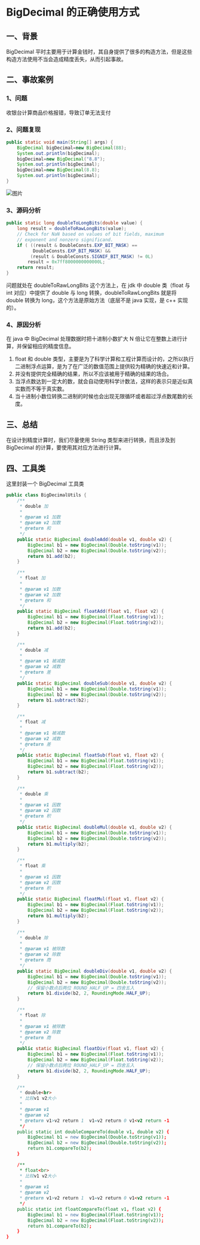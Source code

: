 # BigDecimal 的正确使用方式

## 一、背景

BigDecimal 平时主要用于计算金钱时，其自身提供了很多的构造方法，但是这些构造方法使用不当会造成精度丢失，从而引起事故。

## 二、事故案例

### 1、问题

收银台计算商品价格报错，导致订单无法支付

### 2、问题复现

```java
public static void main(String[] args) {
    BigDecimal bigDecimal=new BigDecimal(88);
    System.out.println(bigDecimal);
    bigDecimal=new BigDecimal("8.8");
    System.out.println(bigDecimal);
    bigDecimal=new BigDecimal(8.8);
    System.out.println(bigDecimal);
}
```

![图片](https://mmbiz.qpic.cn/mmbiz_png/GjuWRiaNxhnTbPYc83lTspNoMUyOlJYgoCphKalAXSAYg4JmpeGJzdNQSYHdLODMbqjIXLbiasib05BSHSJOgNNgw/640?wx_fmt=png&wxfrom=5&wx_lazy=1&wx_co=1)

### 3、源码分析

```java
public static long doubleToLongBits(double value) {
    long result = doubleToRawLongBits(value);
    // Check for NaN based on values of bit fields, maximum
    // exponent and nonzero significand.
    if ( ((result & DoubleConsts.EXP_BIT_MASK) ==
          DoubleConsts.EXP_BIT_MASK) &&
         (result & DoubleConsts.SIGNIF_BIT_MASK) != 0L)
        result = 0x7ff8000000000000L;
    return result;
}
```

问题就处在 doubleToRawLongBits 这个方法上，在 jdk 中 double 类（float 与 int 对应）中提供了 double 与 long 转换，doubleToRawLongBits 就是将 double 转换为 long，这个方法是原始方法（底层不是 java 实现，是 c++ 实现的）。

### 4、原因分析

在 java 中 BigDecimal 处理数据时把十进制小数扩大 N 倍让它在整数上进行计算，并保留相应的精度信息。

1. float 和 double 类型，主要是为了科学计算和工程计算而设计的，之所以执行二进制浮点运算，是为了在广泛的数值范围上提供较为精确的快速近和计算。
2. 并没有提供完全精确的结果，所以不应该被用于精确的结果的场合。
3. 当浮点数达到一定大的数，就会自动使用科学计数法，这样的表示只是近似真实数而不等于真实数。
4. 当十进制小数位转换二进制的时候也会出现无限循环或者超过浮点数尾数的长度。

## 三、总结

在设计到精度计算时，我们尽量使用 String 类型来进行转换，而且涉及到 BigDecimal 的计算，要使用其对应方法进行计算。

## 四、工具类

这里封装一个 BigDecimal 工具类

```java
public class BigDecimalUtils {
    /**
     * double 加
     *
     * @param v1 加数
     * @param v2 加数
     * @return 和
     */
    public static BigDecimal doubleAdd(double v1, double v2) {
        BigDecimal b1 = new BigDecimal(Double.toString(v1));
        BigDecimal b2 = new BigDecimal(Double.toString(v2));
        return b1.add(b2);
    }

    /**
     * float 加
     *
     * @param v1 加数
     * @param v2 加数
     * @return 和
     */
    public static BigDecimal floatAdd(float v1, float v2) {
        BigDecimal b1 = new BigDecimal(Float.toString(v1));
        BigDecimal b2 = new BigDecimal(Float.toString(v2));
        return b1.add(b2);
    }

    /**
     * double 减
     *
     * @param v1 被减数
     * @param v2 减数
     * @return 差
     */
    public static BigDecimal doubleSub(double v1, double v2) {
        BigDecimal b1 = new BigDecimal(Double.toString(v1));
        BigDecimal b2 = new BigDecimal(Double.toString(v2));
        return b1.subtract(b2);
    }

    /**
     * float 减
     *
     * @param v1 被减数
     * @param v2 减数
     * @return 差
     */
    public static BigDecimal floatSub(float v1, float v2) {
        BigDecimal b1 = new BigDecimal(Float.toString(v1));
        BigDecimal b2 = new BigDecimal(Float.toString(v2));
        return b1.subtract(b2);
    }

    /**
     * double 乘
     *
     * @param v1 因数
     * @param v2 因数
     * @return 积
     */
    public static BigDecimal doubleMul(double v1, double v2) {
        BigDecimal b1 = new BigDecimal(Double.toString(v1));
        BigDecimal b2 = new BigDecimal(Double.toString(v2));
        return b1.multiply(b2);
    }

    /**
     * float 乘
     *
     * @param v1 因数
     * @param v2 因数
     * @return 积
     */
    public static BigDecimal floatMul(float v1, float v2) {
        BigDecimal b1 = new BigDecimal(Float.toString(v1));
        BigDecimal b2 = new BigDecimal(Float.toString(v2));
        return b1.multiply(b2);
    }

    /**
     * double 除
     *
     * @param v1 被除数
     * @param v2 除数
     * @return 商
     */
    public static BigDecimal doubleDiv(double v1, double v2) {
        BigDecimal b1 = new BigDecimal(Double.toString(v1));
        BigDecimal b2 = new BigDecimal(Double.toString(v2));
        // 保留小数点后两位 ROUND_HALF_UP = 四舍五入
        return b1.divide(b2, 2, RoundingMode.HALF_UP);
    }

    /**
     * float 除
     *
     * @param v1 被除数
     * @param v2 除数
     * @return 商
     */
    public static BigDecimal floatDiv(float v1, float v2) {
        BigDecimal b1 = new BigDecimal(Float.toString(v1));
        BigDecimal b2 = new BigDecimal(Float.toString(v2));
        // 保留小数点后两位 ROUND_HALF_UP = 四舍五入
        return b1.divide(b2, 2, RoundingMode.HALF_UP);
    }

    /**
     * double<br>
     * 比较v1 v2大小
     *
     * @param v1
     * @param v2
     * @return v1>v2 return 1  v1=v2 return 0 v1<v2 return -1
     */
    public static int doubleCompareTo(double v1, double v2) {
        BigDecimal b1 = new BigDecimal(Double.toString(v1));
        BigDecimal b2 = new BigDecimal(Double.toString(v2));
        return b1.compareTo(b2);
    }

    /**
     * float<br>
     * 比较v1 v2大小
     *
     * @param v1
     * @param v2
     * @return v1>v2 return 1  v1=v2 return 0 v1<v2 return -1
     */
    public static int floatCompareTo(float v1, float v2) {
        BigDecimal b1 = new BigDecimal(Float.toString(v1));
        BigDecimal b2 = new BigDecimal(Float.toString(v2));
        return b1.compareTo(b2);
    }
}
```